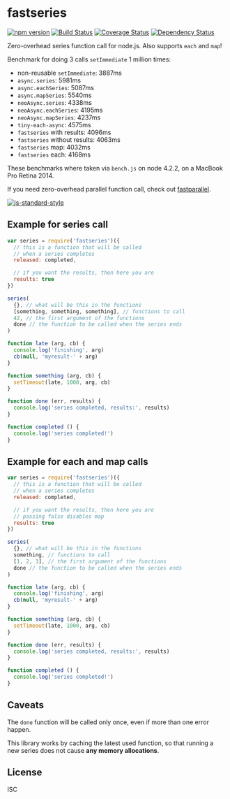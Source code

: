 # fastseries

[![npm version][npm-badge]][npm-url]
[![Build Status][travis-badge]][travis-url]
[![Coverage Status][coveralls-badge]][coveralls-url]
[![Dependency Status][david-badge]][david-url]

Zero-overhead series function call for node.js.
Also supports `each` and `map`!

Benchmark for doing 3 calls `setImmediate` 1 million times:

* non-reusable `setImmediate`: 3887ms
* `async.series`: 5981ms
* `async.eachSeries`: 5087ms
* `async.mapSeries`: 5540ms
* `neoAsync.series`: 4338ms
* `neoAsync.eachSeries`: 4195ms
* `neoAsync.mapSeries`: 4237ms
* `tiny-each-async`: 4575ms
* `fastseries` with results: 4096ms
* `fastseries` without results: 4063ms
* `fastseries` map: 4032ms
* `fastseries` each: 4168ms

These benchmarks where taken via `bench.js` on node 4.2.2, on a MacBook
Pro Retina 2014.

If you need zero-overhead parallel function call, check out
[fastparallel](http://npm.im/fastparallel).

[![js-standard-style](https://raw.githubusercontent.com/feross/standard/master/badge.png)](https://github.com/feross/standard)

## Example for series call

```js
var series = require('fastseries')({
  // this is a function that will be called
  // when a series completes
  released: completed,

  // if you want the results, then here you are
  results: true
})

series(
  {}, // what will be this in the functions
  [something, something, something], // functions to call
  42, // the first argument of the functions
  done // the function to be called when the series ends
)

function late (arg, cb) {
  console.log('finishing', arg)
  cb(null, 'myresult-' + arg)
}

function something (arg, cb) {
  setTimeout(late, 1000, arg, cb)
}

function done (err, results) {
  console.log('series completed, results:', results)
}

function completed () {
  console.log('series completed!')
}
```

## Example for each and map calls

```js
var series = require('fastseries')({
  // this is a function that will be called
  // when a series completes
  released: completed,

  // if you want the results, then here you are
  // passing false disables map
  results: true
})

series(
  {}, // what will be this in the functions
  something, // functions to call
  [1, 2, 3], // the first argument of the functions
  done // the function to be called when the series ends
)

function late (arg, cb) {
  console.log('finishing', arg)
  cb(null, 'myresult-' + arg)
}

function something (arg, cb) {
  setTimeout(late, 1000, arg, cb)
}

function done (err, results) {
  console.log('series completed, results:', results)
}

function completed () {
  console.log('series completed!')
}

```

## Caveats

The `done` function will be called only once, even if more than one error happen.

This library works by caching the latest used function, so that running a new series
does not cause **any memory allocations**.

## License

ISC

[npm-badge]: https://badge.fury.io/js/fastseries.svg
[npm-url]: https://badge.fury.io/js/fastseries
[travis-badge]: https://api.travis-ci.org/mcollina/fastseries.svg
[travis-url]: https://travis-ci.org/mcollina/fastseries
[coveralls-badge]:https://coveralls.io/repos/mcollina/fastseries/badge.svg?branch=master&service=github
[coveralls-url]: https://coveralls.io/github/mcollina/fastseries?branch=master
[david-badge]: https://david-dm.org/mcollina/fastseries.svg
[david-url]: https://david-dm.org/mcollina/fastseries
